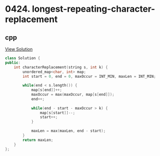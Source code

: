 # 0424. longest-repeating-character-replacement

## cpp

[View Solution](0424-longest-repeating-character-replacement.cpp)


```cpp
class Solution {
public:
    int characterReplacement(string s, int k) {
        unordered_map<char, int> map;
        int start = 0, end = 0, maxOccur = INT_MIN, maxLen = INT_MIN;
        
        while(end < s.length()) {
            map[s[end]]++;
            maxOccur = max(maxOccur, map[s[end]]);
            end++;
            
            while(end - start - maxOccur > k) {
                map[s[start]]--;
                start++;
            }
            
            maxLen = max(maxLen, end - start);
        }
        return maxLen;
    }
};



```
